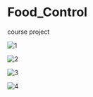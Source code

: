 # Food_Control
course project

![1](https://user-images.githubusercontent.com/37573044/55090950-05ef7480-50c1-11e9-9571-6379c428d70b.png)

![2](https://user-images.githubusercontent.com/37573044/55090984-17d11780-50c1-11e9-8e0d-fa7ec3f2fd20.png)

![3](https://user-images.githubusercontent.com/37573044/55090993-1d2e6200-50c1-11e9-814b-ccecf85842cd.png)

![4](https://user-images.githubusercontent.com/37573044/55090999-1f90bc00-50c1-11e9-92dc-ff267731126e.png)
